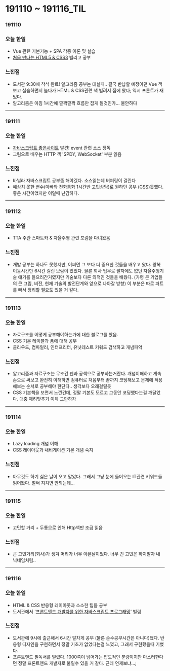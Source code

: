 # 191110 ~ 191116\_TIL

### 191110

### 오늘 한일

* Vue 관련 기본기능 + SPA 각종 이론 및 실습
* [처음 만나는 HTML5 & CSS3](http://shopping.interpark.com/product/productInfo.do?prdNo=5316164196&dispNo=016001&bizCd=P01397&NaPm=ct%3Dk2swrfh4%7Cci%3D4944e63a7fcfa4127f9161eda433c51500c5eb9d%7Ctr%3Dsls%7Csn%3D3%7Chk%3Dcf19793584125b356f7172d2c3abc279f5363437&utm_medium=affiliate&utm_source=naver&utm_campaign=shop_p11714_p01397&utm_content=price_comparison) 빌리고 공부

### 느낀점

* 도서관 9:30에 착석 완료! 알고리즘 공부는 대실패.. 결국 반납할 예정이던 Vue 책 보고 실습하면서 놀다가 HTML & CSS관련 책 빌려서 집에 왔다; 역시 프론트가 재밌다. 
* 알고리즘은 아침 1시간에 깔짝깔짝 흐름만 잡게 될것인가... 불안하다 

---

### 191111

### 오늘 한일

* [자바스크립트 좋은사이트](http://javascript.info) 발견! event 관련 소스 정독 
* 그림으로 배우는 HTTP 책 'SPDY, WebSocket' 부분 읽음

### 느낀점

* 바닐라 자바스크립트 공부좀 해야겠다. 소스읽는데 버퍼링이 걸린다
* 예상치 못한 변수\(아빠와 전화통화 1시간반 고민상담\)로 원하던 공부 \(CSS\)못했다. 좋은 시간이었지만 이럴때 난감하다. 

---

### 191112

### 오늘 한일

* TTA 주관 스마트카 & 자율주행 관련 포럼을 다녀왔음

### 느낀점

* 개발 공부는 하나도 못했지만, 어쩌면 그 보다 더 중요한 것들을 배우고 왔다. 왕복 이동시간만 6시간 걸린 보람이 있었다. 물론 회사 업무로 팔자에도 없던 자율주행기술 얘기를 들으러간거였지만 기술보다 다른 외적인 것들을 배웠다. \(가령 큰 기업들의 큰 그림, 비전, 현재 기술의 발전단계와 앞으로 나아갈 방향\) 이 부분은 따로 파트를 빼서 정리할 필요도 있을 거 같다.  

---

### 191113

### 오늘 한일

* 자료구조를 어떻게 공부해야하는가에 대한 블로그를 봤음. 
* CSS 기본 테이블과 폼에 대해 공부
* 클라우드, 컴파일러, 인터프리터, 유닛테스트 키워드 검색하고 개념파악

### 느낀점

* 알고리즘과 자료구조는 무조건 펜과 공책으로 공부하는거란다. 개념이해하고 계속 손으로 써보고 완전히 이해하면 컴퓨터로 처음부터 끝까지 코딩해보고 문제에 적용해보는 순서로 공부해야 한단다.. 생각보다 오래걸릴듯
* CSS 기본책을 보면서 느낀건데, 정말 기본도 모르고 그동안 코딩했다는걸 깨달았다. 대충 때려맞추기 이제 그만하자 

---

### 191114

### 오늘 한일

* Lazy loading 개념 이해
* CSS 레이아웃과 내비게이션 기본 개념 숙지

### 느낀점

* 아무것도 하기 싫은 날이 오고 말았다. 그래서 그냥 눈에 들어오는 IT관련 키워드들 읽어봤다. 벌써 지치면 안되는데...

---

### 191115

### 오늘 한일

* 고민할 거리 + 두통으로 인해 Http책만 조금 읽음

### 느낀점

* 큰 고민거리\(회사\)가 생겨 머리가 너무 아픈날이었다. 너무 긴 고민은 하지말자 내 닉네임처럼..

---

### 191116

### 오늘 한일

* HTML & CSS 반응형 레이아웃과 소소한 팁들 공부
* 도서관에서 '[프론트엔드 개발자를 위한 자바스크립트 프로그래밍](http://book.interpark.com/product/BookDisplay.do?_method=detail&sc.prdNo=212397486&gclid=Cj0KCQiAtrnuBRDXARIsABiN-7D5pLHBukee-rmpsbBnfL-V6-D_aGdaG_7lt6dZmiSoUaav9NOiue4aAiodEALw_wcB)' 빌림 

### 느낀점 

* 도서관에 9시에 출근해서 6시간 알차게 공부 \(물론 순수공부시간은 아니다\)했다. 반응형 디자인을 구현하면서 정말 기초가 없었다는걸 느꼈고, 그래서 구현했을때 기뻤다.
* 프론트엔드 필독서를 빌렸다. 1000쪽이 넘어가는 압도적인 분량이지만 마스터한다면 정말 프론트엔드 개발자로 불릴수 있을 거 같다. 근데 언제보냐...;

